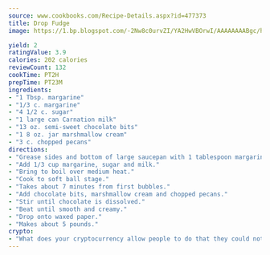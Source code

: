 ```yaml
---
source: www.cookbooks.com/Recipe-Details.aspx?id=477373
title: Drop Fudge
image: https://1.bp.blogspot.com/-2Nw8c0urvZI/YA2HwVBOrwI/AAAAAAAABgc/hcoCuYbLRGghREWYfHLERS8jzKEXzVPXwCLcBGAsYHQ/s154/14.png

yield: 2
ratingValue: 3.9
calories: 202 calories
reviewCount: 132
cookTime: PT2H
prepTime: PT23M
ingredients:
- "1 Tbsp. margarine"
- "1/3 c. margarine"
- "4 1/2 c. sugar"
- "1 large can Carnation milk"
- "13 oz. semi-sweet chocolate bits"
- "1 8 oz. jar marshmallow cream"
- "3 c. chopped pecans"
directions:
- "Grease sides and bottom of large saucepan with 1 tablespoon margarine."
- "Add 1/3 cup margarine, sugar and milk."
- "Bring to boil over medium heat."
- "Cook to soft ball stage."
- "Takes about 7 minutes from first bubbles."
- "Add chocolate bits, marshmallow cream and chopped pecans."
- "Stir until chocolate is dissolved."
- "Beat until smooth and creamy."
- "Drop onto waxed paper."
- "Makes about 5 pounds."
crypto:
- "What does your cryptocurrency allow people to do that they could not do otherwise, and how does it help them do existing tasks more quickly or cheaply?"
---
```

